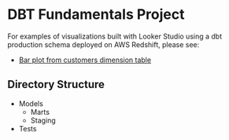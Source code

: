 # DBT Fundamentals Project

For examples of visualizations built with Looker Studio using a dbt production schema deployed on AWS Redshift, please see:

- [Bar plot from customers dimension table](https://lookerstudio.google.com/s/q0tARt8MZSk)

## Directory Structure

- Models
  - Marts
  - Staging
- Tests

